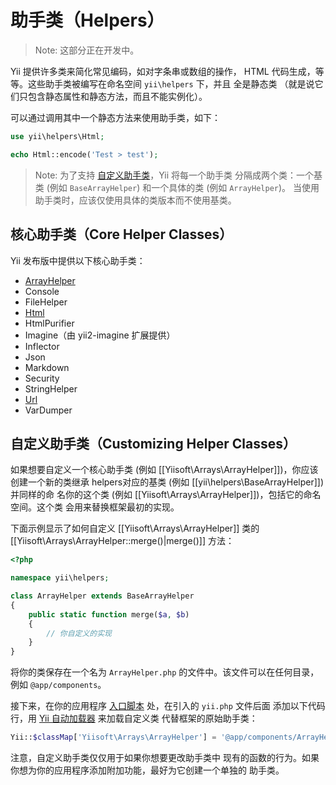 助手类（Helpers）
==============

> Note: 这部分正在开发中。

Yii 提供许多类来简化常见编码，如对字条串或数组的操作，
HTML 代码生成，等等。这些助手类被编写在命名空间 `yii\helpers` 下，并且
全是静态类 （就是说它们只包含静态属性和静态方法，而且不能实例化）。

可以通过调用其中一个静态方法来使用助手类，如下：

```php
use yii\helpers\Html;

echo Html::encode('Test > test');
```

> Note: 为了支持 [自定义助手类](#customizing-helper-classes)，Yii 将每一个助手类
  分隔成两个类：一个基类 (例如 `BaseArrayHelper`) 和一个具体的类 (例如 `ArrayHelper`)。
  当使用助手类时，应该仅使用具体的类版本而不使用基类。


核心助手类（Core Helper Classes）
-----------------------------

Yii 发布版中提供以下核心助手类：

- [ArrayHelper](helper-array.md)
- Console
- FileHelper
- [Html](helper-html.md)
- HtmlPurifier
- Imagine（由 yii2-imagine 扩展提供）
- Inflector
- Json
- Markdown
- Security
- StringHelper
- [Url](helper-url.md)
- VarDumper


自定义助手类（Customizing Helper Classes） <span id="customizing-helper-classes"></span>
--------------------------------------

如果想要自定义一个核心助手类 (例如 [[Yiisoft\Arrays\ArrayHelper]])，你应该创建一个新的类继承
helpers对应的基类 (例如 [[yii\helpers\BaseArrayHelper]]) 并同样的命
名你的这个类 (例如 [[Yiisoft\Arrays\ArrayHelper]])，包括它的命名空间。这个类
会用来替换框架最初的实现。

下面示例显示了如何自定义 [[Yiisoft\Arrays\ArrayHelper]] 类的
[[Yiisoft\Arrays\ArrayHelper::merge()|merge()]] 方法：

```php
<?php

namespace yii\helpers;

class ArrayHelper extends BaseArrayHelper
{
    public static function merge($a, $b)
    {
        // 你自定义的实现
    }
}
```

将你的类保存在一个名为 `ArrayHelper.php` 的文件中。该文件可以在任何目录，例如 `@app/components`。

接下来，在你的应用程序 [入口脚本](structure-entry-scripts.md) 处，在引入的 `yii.php` 文件后面
添加以下代码行，用 [Yii 自动加载器](concept-autoloading.md) 来加载自定义类
代替框架的原始助手类：

```php
Yii::$classMap['Yiisoft\Arrays\ArrayHelper'] = '@app/components/ArrayHelper.php';
```

注意，自定义助手类仅仅用于如果你想要更改助手类中
现有的函数的行为。如果你想为你的应用程序添加附加功能，最好为它创建一个单独的
助手类。
